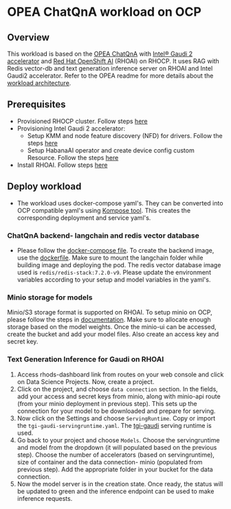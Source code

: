# OPEA ChatQnA workload on OCP

## Overview
This workload is based on the [OPEA ChatQnA](https://github.com/opea-project/GenAIExamples/tree/main/ChatQnA/deprecated) with [Intel® Gaudi 2 accelerator](https://habana.ai/products/gaudi2/) and [Red Hat OpenShift AI](https://www.redhat.com/en/technologies/cloud-computing/openshift/openshift-ai) (RHOAI) on RHOCP. It uses RAG with Redis vector-db and text generation inference server on RHOAI and Intel Gaudi2 accelerator. Refer to the OPEA readme for more details about the [workload architecture](https://github.com/opea-project/GenAIExamples/tree/main/ChatQnA#chatqna-application). 

## Prerequisites
* Provisioned RHOCP cluster. Follow steps [here](/README.md#provisioning-rhocp-cluster)
* Provisioning Intel Gaudi 2 accelerator:
  * Setup KMM and node feature discovery (NFD) for drivers. Follow the steps [here](https://docs.habana.ai/en/latest/Orchestration/HabanaAI_Operator/Environment_Setup.html)
  * Setup HabanaAI operator and create device config custom Resource. Follow the steps [here](https://docs.habana.ai/en/latest/Orchestration/HabanaAI_Operator/Deploying_HabanaAI_Operator.html)
* Install RHOAI. Follow steps [here](../inference/README.md/#install-rhoai)

## Deploy workload
* The workload uses docker-compose yaml's. They can be converted into OCP compatible yaml's using [Kompose tool](https://kubernetes.io/docs/tasks/configure-pod-container/translate-compose-kubernetes/). This creates the corresponding deployment and service yaml's.

### ChatQnA backend- langchain and redis vector database
* Please follow the [docker-compose file](https://github.com/opea-project/GenAIExamples/blob/main/ChatQnA/deprecated/langchain/docker/docker-compose.yml). To create the backend image, use the [dockerfile](https://github.com/opea-project/GenAIExamples/blob/main/ChatQnA/deprecated/langchain/docker/Dockerfile). Make sure to mount the langchain folder while building image and deploying the pod. The redis vector database image used is ``` redis/redis-stack:7.2.0-v9 ```. Please update the environment variables according to your setup and model variables in the yaml's.

### Minio storage for models
Minio/S3 storage format is supported on RHOAI. To setup minio on OCP, please follow the steps in [documentation](https://ai-on-openshift.io/tools-and-applications/minio/minio/#create-a-matching-data-connection-for-minio). Make sure to allocate enough storage based on the model weights. Once the minio-ui can be accessed, create the bucket and add your model files. Also create an access key and secret key.

### Text Generation Inference for Gaudi on RHOAI
1. Access rhods-dashboard link from routes on your web console and click on Data Science Projects. Now, create a project.
2. Click on the project, and choose ```data connection``` section. In the fields, add your access and secret keys from minio, along with minio-api route (from your minio deployment in previous step). This sets up the connection for your model to be downloaded and prepare for serving.
3. Now click on the Settings and choose ```ServingRuntime```. Copy or import the ```tgi-gaudi-servingruntime.yaml```. The [tgi-gaudi](https://github.com/huggingface/tgi-gaudi) serving runtime is used.
4. Go back to your project and choose ```Models```. Choose the servingruntime and model from the dropdown (it will populated based on the previous step). Choose the number of accelerators (based on servingruntime), size of container and the data connection- minio (populated from previous step). Add the appropriate folder in your bucket for the data connection.
5. Now the model server is in the creation state. Once ready, the status will be updated to green and the inference endpoint can be used to make inference requests.